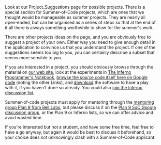 Look at our Project\_Suggestions page for possible projects.
There is a special section for Summer-of-Code projects, which are ones that we thought would be manageable as summer projects. They are nearly all open-ended, but can be organised as a series of steps so that at the end of it all there is always
something worthwhile to show for the summer's work.

There are other projects ideas on the page, and you are obviously free to suggest a project of your own. Either way you need to give enough detail in the application to convince us that you understand the project. If one of the suggestions seems too big to you, you can certainly describe a subset that seems more sensible to you.

If you are interested in a project, you should obviously browse through the material on [our web site](http://www.vitanuova.com/inferno/), look at the experiments in [The Inferno Programmer's Notebook](http://http://ipn.caerwyn.com/), [browse the source code itself here on Google code](http://code.google.com/p/inferno-os/) (noting the other Links), and [download](http://www.vitanuova.com/inferno/downloads.html) the software to have a play with it, if you haven't done so already.  You could also [join the Inferno discussion list](http://www.vitanuova.com/news/newsgroup.html).

Summer-of-code projects must apply for mentoring through the [mentoring group Plan 9 from Bell Labs](http://code.google.com/soc/p9/about.html), but please discuss it on the [Plan 9 SoC Google discussion group](http://groups.google.com/group/plan9-gsoc), or the Plan 9 or Inferno lists, so we can offer advice and avoid wasted time.

If you're interested but not a student, and have some free time, feel free to have a go anyway, but again it would be best to discuss it beforehand, so your choice does not  unknowingly clash with a Summer-of-Code applicant.